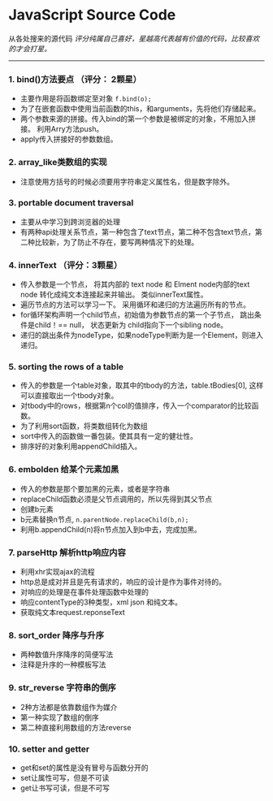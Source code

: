 # JavaScript Source Code

从各处搜来的源代码
*评分纯属自己喜好，星越高代表越有价值的代码，比较喜欢的才会打星。*

---

### 1. bind()方法要点 （评分： 2颗星）
* 主要作用是将函数绑定至对象 ```f.bind(o);```
* 为了在嵌套函数中使用当前函数的this，和arguments，先将他们存储起来。
* 两个参数来源的拼接。传入bind的第一个参数是被绑定的对象，不用加入拼接。 利用Arry方法push。
* apply传入拼接好的参数数组。
 

### 2. array_like类数组的实现
* 注意使用方括号的时候必须要用字符串定义属性名，但是数字除外。

### 3. portable document traversal
* 主要从中学习到跨浏览器的处理
* 有两种api处理关系节点，第一种包含了text节点，第二种不包含text节点，第二种比较新，为了防止不存在，要写两种情况下的处理。

### 4. innerText （评分：3颗星）
* 传入参数是一个节点， 将其内部的 text node 和 Elment node内部的text node 转化成纯文本连接起来并输出。 类似innerText属性。
* 遍历节点的方法可以学习一下。 采用循环和递归的方法遍历所有的节点。
* for循环架构声明一个child节点，初始值为参数节点的第一个子节点， 跳出条件是child！== null， 状态更新为 child指向下一个sibling node。
* 递归的跳出条件为nodeType，如果nodeType判断为是一个Element，则进入递归。

### 5. sorting the rows of a table
* 传入的参数是一个table对象，取其中的tbody的方法，table.tBodies[0], 这样可以直接取出一个tbody对象。
* 对tbody中的rows，根据第n个col的值排序，传入一个comparator的比较函数。
* 为了利用sort函数，将类数组转化为数组
* sort中传入的函数做一番包装。使其具有一定的健壮性。
* 排序好的对象利用appendChild插入。

### 6. embolden 给某个元素加黑
* 传入的参数是那个要加黑的元素，或者是字符串
* replaceChild函数必须是父节点调用的，所以先得到其父节点
* 创建b元素
* b元素替换n节点, ```n.parentNode.replaceChild(b,n);```
* 利用b.appendChild(n)将n节点加入到b中去，完成加黑。

### 7. parseHttp  解析http响应内容
*  利用xhr实现ajax的流程
*  http总是成对并且是先有请求的，响应的设计是作为事件对待的。
*  对响应的处理是在事件处理函数中处理的
*  响应contentType的3种类型，xml json 和纯文本。 
*  获取纯文本request.reponseText

### 8. sort_order 降序与升序
* 两种数值升序降序的简便写法
* 注释是升序的一种模板写法

### 9. str_reverse 字符串的倒序
* 2种方法都是依靠数组作为媒介
* 第一种实现了数组的倒序
* 第二种直接利用数组的方法reverse


### 10. setter and getter
* get和set的属性是没有冒号与函数分开的
* set让属性可写，但是不可读
* get让书写可读，但是不可写